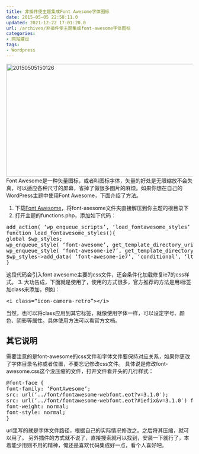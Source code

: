 ```yaml
---
title: 非插件使主题集成Font Awesome字体图标
date: 2015-05-05 22:58:11.0
updated: 2021-12-22 17:01:20.0
url: /archives/非插件使主题集成font-awesome字体图标
categories: 
- 网站建设
tags: 
- Wordpress
---
```


<a href="http://uu126.cn/wp-content/uploads/2015/05/20150505150126.jpg"><img class="aligncenter size-full wp-image-1757" src="http://uu126.cn/wp-content/uploads/2015/05/20150505150126.jpg" alt="20150505150126" width="700" height="305" /></a>
Font Awesome是一种矢量图标，或者叫图标字体，矢量的好处是无限缩放不会失真，可以适应各种尺寸的屏幕，省掉了做很多图片的麻烦。如果你想在自己的WordPress主题中使用Font Awesome，下面介绍了方法。
1. 下载<a class="external" href="http://www.bootcss.com/p/font-awesome" target="_blank">Font Awesome</a>，将font-asesome文件夹直接解压到你主题的根目录下
2. 打开主题的functions.php，添加如下代码：
<pre class="lang:php decode:true " >add_action( ‘wp_enqueue_scripts’, ‘load_fontawesome_styles’ );
function load_fontawesome_styles(){
global $wp_styles;
wp_enqueue_style( ‘font-awesome’, get_template_directory_uri() . ‘/font-awesome/css/font-awesome.min.css’ );
wp_enqueue_style( ‘font-awesome-ie7’, get_template_directory_uri() . ‘/font-awesome/css/font-awesome-ie7.min.css’ );
$wp_styles-&gt;add_data( ‘font-awesome-ie7’, ‘conditional’, ‘lte IE 7’ );
}</pre>
这段代码会引入font awesome主要的css文件，还会条件化加载修复ie7的css样式。
3. 大功告成，下面就是使用了，使用的方式很多，官方推荐的方法是用i标签加class来添加，例如：
<pre class="lang:php decode:true " >&lt;i class=“icon-camera-retro”&gt;&lt;/i&gt;</pre>
当然，也可以将class应用到其它标签，就像使用字体一样，可以设定字号、颜色、阴影等属性。具体使用方法可以看官方文档。
<h2>其它说明</h2>
需要注意的是font-awesome的css文件和字体文件要保持对应关系，如果你更改了字体目录名称或者位置，不要忘记修改css文件。
具体说是修改font-awesome.css这个没压缩的文件，打开文件看开头的几行样式：
<pre class="lang:php decode:true " >@font-face {
font-family: ‘FontAwesome’;
src: url(‘../font/fontawesome-webfont.eot?v=3.1.0′);
src: url(‘../font/fontawesome-webfont.eot?#iefix&amp;v=3.1.0′) format(’embedded-opentype’), url(‘../font/fontawesome-webfont.woff?v=3.1.0′) format(‘woff’), url(‘../font/fontawesome-webfont.ttf?v=3.1.0′) format(‘truetype’), url(‘../font/fontawesome-webfont.svg#fontawesomeregular?v=3.1.0′) format(‘svg’);
font-weight: normal;
font-style: normal;
}</pre>
url里写的就是字体文件路径，根据自己的实际情况修改之。之后将其压缩，就可以用了。
另外插件的方式就不说了，直接搜索就可以找到，安装一下就行了，本着能少用则不用的精神，俺还是喜欢代码集成好一点，看个人喜好吧。